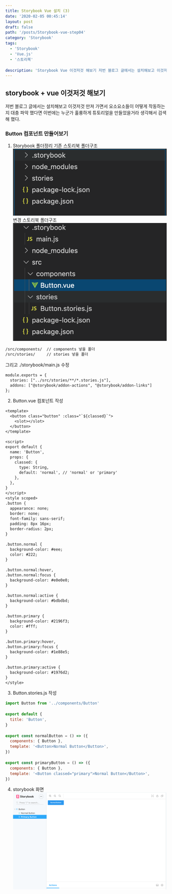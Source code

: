 ```yaml
---
title: Storybook Vue 설치 (3)
date: '2020-02-05 00:45:14'
layout: post
draft: false
path: '/posts/Storybook-vue-step04'
category: 'Storybook'
tags:
  - 'Storybook'
  - 'Vue.js'
  - '스토리북'

description: 'Storybook Vue 이것저것 해보기 저번 블로그 글에서는 설치해보고 이것저것 만져 가면서 요소요소들이 어떻게 작동하는지 대충 파악 했다면 이번에는 누군가 훌륭하게 튜토리얼을 찾아 봤다.'
---
```


## storybook + vue 이것저것 해보기

저번 블로그 글에서는 설치해보고 이것저것 만져 가면서 요소요소들이 어떻게 작동하는지 대충 파악 했다면 이번에는 누군가 훌륭하게 튜토리얼을 만들었을거라 생각해서
검색해 했다.

### Button 컴포넌트 만들어보기

1. Storybook 폴더정리
   기존 스토리북 폴더구조
   ![기존 스토리북 폴더구조](../2020-01-26---storybook-step03/storybook_structure_01.png)
   변경 스토리북 폴더구조
   ![변경 스토리북 폴더구조](./storybook_structure_01.png)

```bash
/src/components/  // components 넣을 폴더
/src/stories/     // stories 넣을 폴더

```

그리고 ./storybook/main.js 수정

```javascirpt
module.exports = {
  stories: ["../src/stories/**/*.stories.js"],
  addons: ["@storybook/addon-actions", "@storybook/addon-links"]
};

```

2. Button.vue 컴포넌트 작성

```vue
<template>
  <button class="button" :class="`${classed}`">
    <slot></slot>
  </button>
</template>

<script>
export default {
  name: 'Button',
  props: {
    classed: {
      type: String,
      default: 'normal', // 'normal' or 'primary'
    },
  },
}
</script>
<style scoped>
.button {
  appearance: none;
  border: none;
  font-family: sans-serif;
  padding: 8px 16px;
  border-radius: 2px;
}

.button.normal {
  background-color: #eee;
  color: #222;
}

.button.normal:hover,
.button.normal:focus {
  background-color: #e0e0e0;
}

.button.normal:active {
  background-color: #bdbdbd;
}

.button.primary {
  background-color: #2196f3;
  color: #fff;
}

.button.primary:hover,
.button.primary:focus {
  background-color: #1e88e5;
}

.button.primary:active {
  background-color: #1976d2;
}
</style>
```

3. Button.stories.js 작성

```javascript
import Button from '../components/Button'

export default {
  title: 'Button',
}

export const normalButton = () => ({
  components: { Button },
  template: '<Button>Normal Button</Button>',
})

export const primaryButton = () => ({
  components: { Button },
  template: '<Button classed="primary">Normal Button</Button>',
})
```

4. storybook 화면
   ![storybook 화면](./storybook.png)
